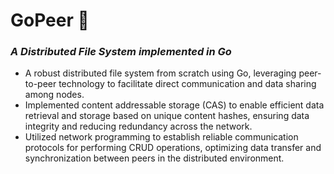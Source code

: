 # GoPeer 🐹
### _A Distributed File System implemented in Go_

- A robust distributed file system from scratch using Go, leveraging peer-to-peer technology to facilitate direct communication and data sharing among nodes.
- Implemented content addressable storage (CAS) to enable efficient data retrieval and storage based on unique content hashes, ensuring data integrity and reducing redundancy across the network.
- Utilized network programming to establish reliable communication protocols for performing CRUD operations, optimizing data transfer and synchronization between peers in the distributed environment.
